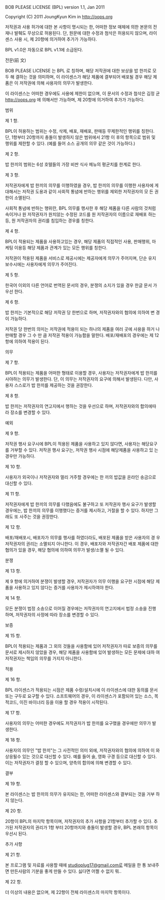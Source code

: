 BOB PLEASE LICENSE (BPL)
                          version 1.1, Jan 2011

  Copyright (C) 2011 JoungKyun Kim in http://oops.org

저작권과 사용 허가에 대한 본 사항이 명시되는 한,  어떠한 정보 매체에 의한 본문의
전재나 발췌도 무상으로 허용된다.  단, 원문에 대한 수정과 첨삭은 허용되지 않으며,
라이센스 사용 시, 제 20항에 의거하여 추가가 가능하다.

BPL v1.0은 자동으로 BPL v1.1에 소급된다.



전문(前 文)

BOB PLEASE LICENSE 는 BPL 로 칭하며, 해당 저작권에 대한 보상을 밥 한끼로 모두 해
결하는 것을 의미하며, 이 라이센스가 해당 제품에 결부되어 배포될 경우 해당 제품은
이 저작권에 의해 사용자의 의무가 발생한다.

이 라이센스는 어떠한 경우에도 사용에 제한이 없으며, 이 문서의 수정과 첨삭은 김정
균 <http://oops.org> 에 의해서만 가능하며, 제 20항에 의거하여 추가가 가능하다.




범위

제 1 항.

BPL이 허용하는 범위는 수정, 삭제, 배포, 재배포, 판매등 무제한적인 행위를 칭한다.
단, 1항부터 20항까지 충돌이 발생하지 않은 범위에서 21항 이 후의 항목으로 범위 및
행위를 제한할 수 있다. (예를 들어 소스 공개의 의무 같은 것이 가능하다.)

제 2 항.

밥 한끼의 범위는 6성 호텔들의 가장 비싼 식사 메뉴의 평균치를 한계로 한다.

제 3 항.

저작권자에게 밥 한끼의 의무를 이행하였을 경우,  밥 한끼의 의무를 이행한 사용자에
게 대해서는  저작권 도용과 같이 사회적 통념에 반하는 행위를 제외한 저작권자의 모
든 권한이 소멸된다.

사회적 통념에 반하는 행위란, BPL 의무를 행사한 후 해당 제품을 다른 사람의 것처럼
속이거나 원 저작권자가 원치않는 수정된 코드를 원 저작권자의 이름으로 재배포 하는
등, 원 저작권자의 권리를 침입하는 경우를 칭한다.


제 4 항.

BPL이 적용되는 제품을 사용하고있는 경우, 해당 제품의 직접적인 사용, 판매행위, 마
케팅  이용등 해당 제품과 관계가 있는 모든 행위를 칭한다.

저작권이 적용된 제품을 서비스로 제공시에는 제공자에게 의무가 주어지며, 단순 유지
보수시에는 사용자에게 의무가 주어진다.

제 5 항.

한국어 이외의 다른 언어로 번역된 문서의 경우, 분쟁의 소지가 있을 경우  한글 문서
가 우선 한다.

제 6 항.

밥 한끼는 기본적으로 해당 저작권 당 한번으로 하며, 저작권자와의 협의에 의하여 변
경이 가능하다.

저작권 당 한번의 의미는 저작권에 적용이 되는 하나의 제품을 여러 곳에 사용을 하거
나 판매할 경우 그 수 만 큼 저작권 적용이 가능함을 말한다. 배포/재배포의 경우에는
제 12항에 의하여 적용이 된다.




의무

제 7 항.

BPL이 적용되는 제품을 어떠한 형태로 이용할 경우, 사용자는 저작권자에게 밥 한끼를
사야하는 의무가 발생한다. 단, 이 의무는 저작권자의 요구에 의해서 발생된다. 다만,
사용자 스스로가 밥 한끼를 제공하는 것을 권장한다.

제 8 항.

밥 한끼는 저작권자의 연고지에서 행하는 것을 우선으로 하며, 저작권자와의 합의에따
라 장소를 변경할 수 있다.




예외

제 9 항.

저작권 행사 요구시에 BPL이 적용된 제품을 사용하고 있지 않다면, 사용자는 해당요구
를 거부할 수 있다. 저작권 행사 요구는, 저작권 행사 시점에 해당제품을 사용하고 있
는 경우만 가능하다.

제 10 항.

사용자가 외국이나 저작권자와 멀리 거주할 경우에는 한 끼의 밥값을 온라인 송금으로
대신할 수 있다.

제 11 항.

저작권자에게 밥 한끼의 의무를 다했음에도 불구하고 또 저작권자 행사 요구가 발생할
경우에는, 밥 한끼의 의무를 이행했다는 증거를 제시하고, 거절을 할 수 있다. 하지만
그래도 또 사주는 것을 권장한다.

제 12 항.

배포/재배포시, 배포자가 의무를 행사를 하였더라도, 배포된 제품을 받은 사용자의 경
우 저작권자의 권리는 소멸되지 아니한다. 이 경우, 배포자와 저작권자간 배포 제품에
대한 협의가 있을 경우, 해당 협의에 의하여 의무가 발생/소멸 될 수 있다.



분쟁

제 13 항.

제 9 항에 의거하여 분쟁이 발생할 경우, 저작권자가 의무 이행을 요구한 시점에 해당
제품을 사용하고 있지 않다는 증거를 사용자가 제시하여야 한다.

제 14 항.

모든 분쟁이 법정 소송으로 이어질 경우에는 저작권자의 연고지에서 법정 소송을 진행
하며, 저작권자의 사정에 따라 장소를 변경할 수 있다.




보증

제 15 항.

BPL이 적용되는 제품과 그 외의 것들을 사용함에 있어 저작권자가 따로 보증의 의무를
문서로 제시하지 않았을 경우, 해당 제품을 사용함에 있어 발생하는 모든 문제에 대하
여 저작권자는 책임의 의무를 가지지 아니한다.




적용

제 16 항.

BPL 라이센스가 적용되는 시점은 제품 수령/설치시에 이 라이센스에 대한 동의를 문서
또는 구두로 요구할 수 있다. 소프트웨어의 경우, 이 라이센스가 포함되어 있는 소스,
목적코드, 이진 바이너리 등을 이용 할 경우 적용이 시작된다.

제 17 항.

사용자의 의무는 어떠한 경우에도 저작권자가 밥 한끼를 요구했을 경우에만 의무가 발
생한다.

제 18 항.

사용자의 의무인 "밥 한끼"는 그 사전적인 의미 외에, 저작권자와의 협의에 의하여 이
와 상응될수 있는 것으로 대신할 수 있다. 예를 들어 술, 영화 구경 등으로 대신할 수
있다. 이는 저작권자가 결정 할 수 있으며, 양측의 합의에 의해 변경할 수 있다.


결부

제 19 항.

본 라이센스는 밥 한끼의 의무가 유지되는 한, 어떠한 라이센스와 결부되는 것을 거부
하지 않는다.

제 20 항.

20항이 BPL의 마지막 항목이며, 저작권자의 추가 사항을 21항부터 추가할 수 있다. 추
가된 저작권자의 권리가 1항 부터 20항까지와 충돌이 발생할 경우, BPL 본래의 항목이
우선시 된다.




추가 사항

제 21 항.

본 프로그램 및 자료를 사용할 때에 studioplug17@gmail.com로 메일을 한 통 보내주면 만든사람의 기분을 좋게 만들 수 있다. 싫다면 어쩔 수 없지 뭐..

제 22 항.

더 이상의 내용은 없으며, 제 22항이 전체 라이센스의 마지막 항목이다.

